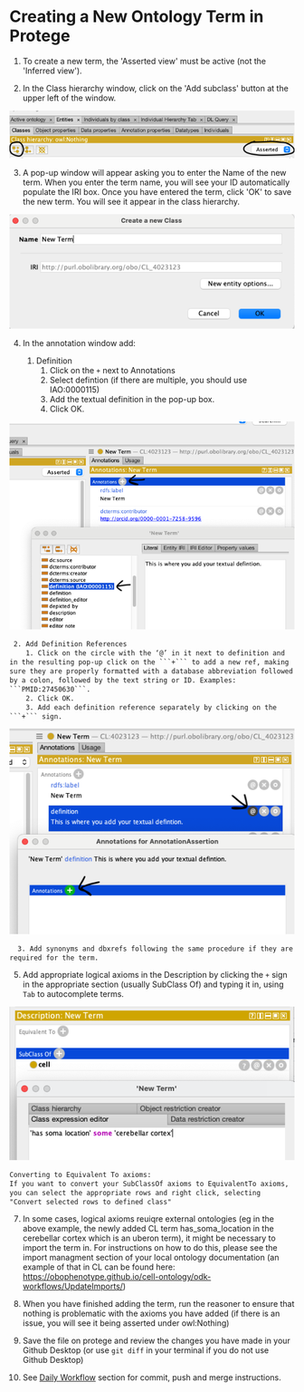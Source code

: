# Creating a New Ontology Term in Protege

1. To create a new term, the 'Asserted view' must be active (not the 'Inferred view'). 

2. In the Class hierarchy window, click on the 'Add subclass' button at the upper left of the window.

![subclass](../images/howtoguides/createnewterm/subclassasserted.png)

3. A pop-up window will appear asking you to enter the Name of the new term. When you enter the term name, you will see your ID automatically populate the IRI box. Once you have entered the term, click 'OK' to save the new term. You will see it appear in the class hierarchy. 

![newterm](../images/howtoguides/createnewterm/newterm.png)

4. In the annotation window add:
           
    1. Definition
       1. Click on the  ```+``` next to Annotations
       2. Select defintion (if there are multiple, you should use IAO:0000115)
       3. Add the textual definition in the pop-up box.
       4. Click OK.

![annotation](../images/howtoguides/createnewterm/annotation.png)

       
     2. Add Definition References
        1. Click on the circle with the ‘@’ in it next to definition and in the resulting pop-up click on the ```+``` to add a new ref, making sure they are properly formatted with a database abbreviation followed by a colon, followed by the text string or ID. Examples: ```PMID:27450630```.
        2. Click OK.
        3. Add each definition reference separately by clicking on the ```+``` sign.

![ref](../images/howtoguides/createnewterm/ref.png)
	 
      3. Add synonyms and dbxrefs following the same procedure if they are required for the term.
      
5. Add appropriate logical axioms in the Description by clicking the ```+``` sign in the appropriate section (usually SubClass Of) and typing it in, using `Tab` to autocomplete terms.

![ref](../images/howtoguides/createnewterm/logicalaxiom.png)

```
Converting to Equivalent To axioms:
If you want to convert your SubClassOf axioms to EquivalentTo axioms, you can select the appropriate rows and right click, selecting "Convert selected rows to defined class"
```

7. In some cases, logical axioms reuiqre external ontologies (eg in the above example, the newly added CL term has_soma_location in the cerebellar cortex which is an uberon term), it might be necessary to import the term in. For instructions on how to do this, please see the import managment section of your local ontology documentation (an example of that in CL can be found here: https://obophenotype.github.io/cell-ontology/odk-workflows/UpdateImports/)

8. When you have finished adding the term, run the reasoner to ensure that nothing is problematic with the axioms you have added (if there is an issue, you will see it being asserted under owl:Nothing)

9. Save the file on protege and review the changes you have made in your Github Desktop (or use ```git diff``` in your terminal if you do not use Github Desktop)

10. See [Daily Workflow](daily-curator-workflow.md) section for commit, push and merge instructions.
